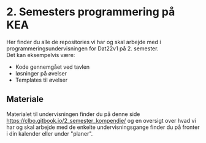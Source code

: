 # 2. Semesters programmering på KEA
Her finder du alle de repositories vi har og skal arbejde med i programmeringsundervisningen for Dat22v1 på 2. semester.    
Det kan eksempelvis være:

* Kode gennemgået ved tavlen
* løsninger på øvelser
* Templates til øvelser

## Materiale
Materialet til undervisningen finder du på denne side https://clbo.gitbook.io/2_semester_kompendie/ og en oversigt over hvad vi har og skal arbejde med de enkelte undervisningsgange finder du på fronter i din kalender eller under "planer".

